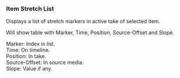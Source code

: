 ### Item Stretch List

Displays a list of stretch markers in active take of selected item.

Will show table with Marker, Time, Position, Source-Offset and Slope.

Marker: Index in list.  
Time: On timeline.  
Position: In take.  
Source-Offset: In source media.  
Slope: Value if any.
